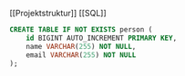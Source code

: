 [[Projektstruktur]]
[[SQL]]
```sql
CREATE TABLE IF NOT EXISTS person (
    id BIGINT AUTO_INCREMENT PRIMARY KEY,
    name VARCHAR(255) NOT NULL,
    email VARCHAR(255) NOT NULL
);

```